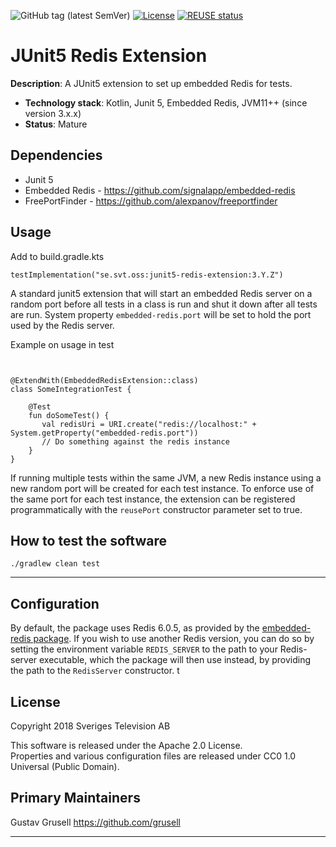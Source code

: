 ![GitHub tag (latest SemVer)](https://img.shields.io/github/v/tag/svt/junit5-redis-extension)
[![License](https://img.shields.io/badge/License-Apache%202.0-blue.svg)](https://opensource.org/licenses/Apache-2.0)
[![REUSE status](https://api.reuse.software/badge/github.com/svt/junit5-redis-extension)](https://api.reuse.software/info/github.com/svt/junit5-redis-extension)

# JUnit5 Redis Extension

**Description**:  A JUnit5 extension to set up embedded Redis for tests.

  - **Technology stack**: Kotlin, Junit 5, Embedded Redis, JVM11++ (since version 3.x.x)
  - **Status**:  Mature
  
## Dependencies

- Junit 5 
- Embedded Redis - https://github.com/signalapp/embedded-redis
- FreePortFinder - https://github.com/alexpanov/freeportfinder

## Usage

Add to build.gradle.kts
```
testImplementation("se.svt.oss:junit5-redis-extension:3.Y.Z")
```

A standard junit5 extension that will start an embedded Redis server on a random port before all tests in a class
 is run and shut it down after all tests are run. 
System property `embedded-redis.port` will be set to hold the port used by the Redis server.

Example on usage in test
```


@ExtendWith(EmbeddedRedisExtension::class)
class SomeIntegrationTest {

    @Test
    fun doSomeTest() {
       val redisUri = URI.create("redis://localhost:" + System.getProperty("embedded-redis.port"))
       // Do something against the redis instance
    }
}
```

If running multiple tests within the same JVM, a new Redis instance using a new random port will be created for each
 test instance.
To enforce use of the same port for each test instance, the extension can be registered programmatically with the `reusePort`
 constructor parameter set to true.

## How to test the software

```./gradlew clean test```

----
## Configuration

By default, the package uses Redis 6.0.5, as provided by the [embedded-redis package](https://github.com/signalapp/embedded-redis).
If you wish to use another Redis version, you can do so by setting the environment variable ``REDIS_SERVER``
to the path to your Redis-server executable, which the package will then use instead, by providing the path to the `RedisServer` constructor.
t 
## License

Copyright 2018 Sveriges Television AB

This software is released under the Apache 2.0 License.  
Properties and various configuration files are released under CC0 1.0 Universal (Public Domain).

## Primary Maintainers

Gustav Grusell https://github.com/grusell

----

